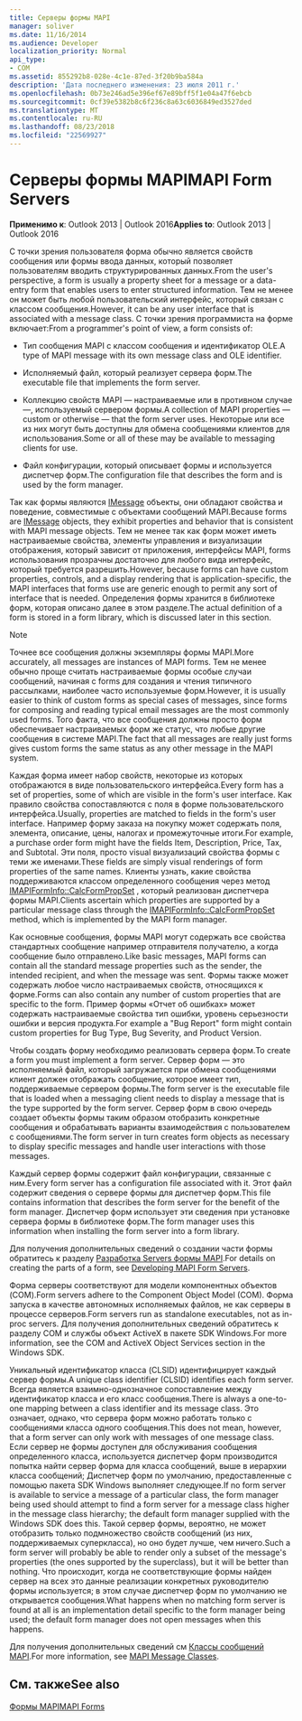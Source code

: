 ```yaml
---
title: Серверы формы MAPI
manager: soliver
ms.date: 11/16/2014
ms.audience: Developer
localization_priority: Normal
api_type:
- COM
ms.assetid: 855292b8-028e-4c1e-87ed-3f20b9ba584a
description: 'Дата последнего изменения: 23 июля 2011 г.'
ms.openlocfilehash: 0b73e246ad5e396ef67e89bff5f1e04a47f6ebcb
ms.sourcegitcommit: 0cf39e5382b8c6f236c8a63c6036849ed3527ded
ms.translationtype: MT
ms.contentlocale: ru-RU
ms.lasthandoff: 08/23/2018
ms.locfileid: "22569927"
---
```

# <a name="mapi-form-servers"></a><span data-ttu-id="9877f-103">Серверы формы MAPI</span><span class="sxs-lookup"><span data-stu-id="9877f-103">MAPI Form Servers</span></span>

  
  
<span data-ttu-id="9877f-104">**Применимо к**: Outlook 2013 | Outlook 2016</span><span class="sxs-lookup"><span data-stu-id="9877f-104">**Applies to**: Outlook 2013 | Outlook 2016</span></span> 
  
<span data-ttu-id="9877f-105">С точки зрения пользователя форма обычно является свойств сообщения или формы ввода данных, который позволяет пользователям вводить структурированных данных.</span><span class="sxs-lookup"><span data-stu-id="9877f-105">From the user's perspective, a form is usually a property sheet for a message or a data-entry form that enables users to enter structured information.</span></span> <span data-ttu-id="9877f-106">Тем не менее он может быть любой пользовательский интерфейс, который связан с классом сообщения.</span><span class="sxs-lookup"><span data-stu-id="9877f-106">However, it can be any user interface that is associated with a message class.</span></span> <span data-ttu-id="9877f-107">С точки зрения программиста на форме включает:</span><span class="sxs-lookup"><span data-stu-id="9877f-107">From a programmer's point of view, a form consists of:</span></span>
  
- <span data-ttu-id="9877f-108">Тип сообщения MAPI с классом сообщения и идентификатор OLE.</span><span class="sxs-lookup"><span data-stu-id="9877f-108">A type of MAPI message with its own message class and OLE identifier.</span></span>
    
- <span data-ttu-id="9877f-109">Исполняемый файл, который реализует сервера форм.</span><span class="sxs-lookup"><span data-stu-id="9877f-109">The executable file that implements the form server.</span></span>
    
- <span data-ttu-id="9877f-110">Коллекцию свойств MAPI — настраиваемые или в противном случае —, используемый сервером формы.</span><span class="sxs-lookup"><span data-stu-id="9877f-110">A collection of MAPI properties — custom or otherwise — that the form server uses.</span></span> <span data-ttu-id="9877f-111">Некоторые или все из них могут быть доступны для обмена сообщениями клиентов для использования.</span><span class="sxs-lookup"><span data-stu-id="9877f-111">Some or all of these may be available to messaging clients for use.</span></span>
    
- <span data-ttu-id="9877f-112">Файл конфигурации, который описывает формы и используется диспетчер форм.</span><span class="sxs-lookup"><span data-stu-id="9877f-112">The configuration file that describes the form and is used by the form manager.</span></span>
    
<span data-ttu-id="9877f-113">Так как формы являются [IMessage](imessageimapiprop.md) объекты, они обладают свойства и поведение, совместимые с объектами сообщений MAPI.</span><span class="sxs-lookup"><span data-stu-id="9877f-113">Because forms are [IMessage](imessageimapiprop.md) objects, they exhibit properties and behavior that is consistent with MAPI message objects.</span></span> <span data-ttu-id="9877f-114">Тем не менее так как форм может иметь настраиваемые свойства, элементы управления и визуализации отображения, который зависит от приложения, интерфейсы MAPI, forms использования прозрачны достаточно для любого вида интерфейс, который требуется разрешить.</span><span class="sxs-lookup"><span data-stu-id="9877f-114">However, because forms can have custom properties, controls, and a display rendering that is application-specific, the MAPI interfaces that forms use are generic enough to permit any sort of interface that is needed.</span></span> <span data-ttu-id="9877f-115">Определения формы хранится в библиотеке форм, которая описано далее в этом разделе.</span><span class="sxs-lookup"><span data-stu-id="9877f-115">The actual definition of a form is stored in a form library, which is discussed later in this section.</span></span> 
  
> [!NOTE]
> <span data-ttu-id="9877f-116">Точнее все сообщения должны экземпляры формы MAPI.</span><span class="sxs-lookup"><span data-stu-id="9877f-116">More accurately, all messages are instances of MAPI forms.</span></span> <span data-ttu-id="9877f-117">Тем не менее обычно проще считать настраиваемые формы особые случаи сообщений, начиная с forms для создания и чтения типичного рассылками, наиболее часто используемые форм.</span><span class="sxs-lookup"><span data-stu-id="9877f-117">However, it is usually easier to think of custom forms as special cases of messages, since forms for composing and reading typical email messages are the most commonly used forms.</span></span> <span data-ttu-id="9877f-118">Того факта, что все сообщения должны просто форм обеспечивает настраиваемых форм же статус, что любые другие сообщения в системе MAPI.</span><span class="sxs-lookup"><span data-stu-id="9877f-118">The fact that all messages are really just forms gives custom forms the same status as any other message in the MAPI system.</span></span> 
  
<span data-ttu-id="9877f-119">Каждая форма имеет набор свойств, некоторые из которых отображаются в виде пользовательского интерфейса.</span><span class="sxs-lookup"><span data-stu-id="9877f-119">Every form has a set of properties, some of which are visible in the form's user interface.</span></span> <span data-ttu-id="9877f-120">Как правило свойства сопоставляются с поля в форме пользовательского интерфейса.</span><span class="sxs-lookup"><span data-stu-id="9877f-120">Usually, properties are matched to fields in the form's user interface.</span></span> <span data-ttu-id="9877f-121">Например форму заказа на покупку может содержать поля, элемента, описание, цены, налогах и промежуточные итоги.</span><span class="sxs-lookup"><span data-stu-id="9877f-121">For example, a purchase order form might have the fields Item, Description, Price, Tax, and Subtotal.</span></span> <span data-ttu-id="9877f-122">Эти поля, просто visual визуализаций свойства формы с теми же именами.</span><span class="sxs-lookup"><span data-stu-id="9877f-122">These fields are simply visual renderings of form properties of the same names.</span></span> <span data-ttu-id="9877f-123">Клиенты узнать, какие свойства поддерживаются классом определенного сообщения через метод [IMAPIFormInfo::CalcFormPropSet](imapiforminfo-calcformpropset.md) , который реализован диспетчера формы MAPI.</span><span class="sxs-lookup"><span data-stu-id="9877f-123">Clients ascertain which properties are supported by a particular message class through the [IMAPIFormInfo::CalcFormPropSet](imapiforminfo-calcformpropset.md) method, which is implemented by the MAPI form manager.</span></span> 
  
<span data-ttu-id="9877f-124">Как основные сообщения, формы MAPI могут содержать все свойства стандартных сообщение например отправителя получателю, а когда сообщение было отправлено.</span><span class="sxs-lookup"><span data-stu-id="9877f-124">Like basic messages, MAPI forms can contain all the standard message properties such as the sender, the intended recipient, and when the message was sent.</span></span> <span data-ttu-id="9877f-125">Формы также может содержать любое число настраиваемых свойств, относящихся к форме.</span><span class="sxs-lookup"><span data-stu-id="9877f-125">Forms can also contain any number of custom properties that are specific to the form.</span></span> <span data-ttu-id="9877f-126">Пример формы «Отчет об ошибках» может содержать настраиваемые свойства тип ошибки, уровень серьезности ошибки и версия продукта.</span><span class="sxs-lookup"><span data-stu-id="9877f-126">For example a "Bug Report" form might contain custom properties for Bug Type, Bug Severity, and Product Version.</span></span>
  
<span data-ttu-id="9877f-127">Чтобы создать форму необходимо реализовать сервера форм.</span><span class="sxs-lookup"><span data-stu-id="9877f-127">To create a form you must implement a form server.</span></span> <span data-ttu-id="9877f-128">Сервер форм — это исполняемый файл, который загружается при обмена сообщениями клиент должен отображать сообщение, которое имеет тип, поддерживаемые сервером формы.</span><span class="sxs-lookup"><span data-stu-id="9877f-128">The form server is the executable file that is loaded when a messaging client needs to display a message that is the type supported by the form server.</span></span> <span data-ttu-id="9877f-129">Сервер форм в свою очередь создает объекты формы таким образом отобразить конкретные сообщения и обрабатывать варианты взаимодействия с пользователем с сообщениями.</span><span class="sxs-lookup"><span data-stu-id="9877f-129">The form server in turn creates form objects as necessary to display specific messages and handle user interactions with those messages.</span></span>
  
<span data-ttu-id="9877f-130">Каждый сервер формы содержит файл конфигурации, связанные с ним.</span><span class="sxs-lookup"><span data-stu-id="9877f-130">Every form server has a configuration file associated with it.</span></span> <span data-ttu-id="9877f-131">Этот файл содержит сведения о сервере формы для диспетчер форм.</span><span class="sxs-lookup"><span data-stu-id="9877f-131">This file contains information that describes the form server for the benefit of the form manager.</span></span> <span data-ttu-id="9877f-132">Диспетчер форм использует эти сведения при установке сервера формы в библиотеке форм.</span><span class="sxs-lookup"><span data-stu-id="9877f-132">The form manager uses this information when installing the form server into a form library.</span></span>
  
<span data-ttu-id="9877f-133">Для получения дополнительных сведений о создании части формы обратитесь к разделу [Разработка Servers формы MAPI](developing-mapi-form-servers.md).</span><span class="sxs-lookup"><span data-stu-id="9877f-133">For details on creating the parts of a form, see [Developing MAPI Form Servers](developing-mapi-form-servers.md).</span></span>
  
<span data-ttu-id="9877f-134">Форма серверы соответствуют для модели компонентных объектов (COM).</span><span class="sxs-lookup"><span data-stu-id="9877f-134">Form servers adhere to the Component Object Model (COM).</span></span> <span data-ttu-id="9877f-135">Форма запуска в качестве автономных исполняемых файлов, не как серверы в процессе серверов.</span><span class="sxs-lookup"><span data-stu-id="9877f-135">Form servers run as standalone executables, not as in-proc servers.</span></span> <span data-ttu-id="9877f-136">Для получения дополнительных сведений обратитесь к разделу COM и службы объект ActiveX в пакете SDK Windows.</span><span class="sxs-lookup"><span data-stu-id="9877f-136">For more information, see the COM and ActiveX Object Services section in the Windows SDK.</span></span>
  
<span data-ttu-id="9877f-137">Уникальный идентификатор класса (CLSID) идентифицирует каждый сервер формы.</span><span class="sxs-lookup"><span data-stu-id="9877f-137">A unique class identifier (CLSID) identifies each form server.</span></span> <span data-ttu-id="9877f-138">Всегда является взаимно-однозначное сопоставление между идентификатор класса и его класс сообщения.</span><span class="sxs-lookup"><span data-stu-id="9877f-138">There is always a one-to-one mapping between a class identifier and its message class.</span></span> <span data-ttu-id="9877f-139">Это означает, однако, что сервера форм можно работать только с сообщениями класса одного сообщения.</span><span class="sxs-lookup"><span data-stu-id="9877f-139">This does not mean, however, that a form server can only work with messages of one message class.</span></span> <span data-ttu-id="9877f-140">Если сервер не формы доступен для обслуживания сообщения определенного класса, используется диспетчер форм производится попытка найти сервер форма для класса сообщений, выше в иерархии класса сообщений; Диспетчер форм по умолчанию, предоставленные с помощью пакета SDK Windows выполняет следующее.</span><span class="sxs-lookup"><span data-stu-id="9877f-140">If no form server is available to service a message of a particular class, the form manager being used should attempt to find a form server for a message class higher in the message class hierarchy; the default form manager supplied with the Windows SDK does this.</span></span> <span data-ttu-id="9877f-141">Такой сервер формы, вероятно, не может отобразить только подмножество свойств сообщений (из них, поддерживаемых суперкласса), но оно будет лучше, чем ничего.</span><span class="sxs-lookup"><span data-stu-id="9877f-141">Such a form server will probably be able to render only a subset of the message's properties (the ones supported by the superclass), but it will be better than nothing.</span></span> <span data-ttu-id="9877f-142">Что происходит, когда не соответствующие формы найден сервер на всех это данные реализации конкретных руководителю формы используется; в этом случае диспетчер форм по умолчанию не открывается сообщения.</span><span class="sxs-lookup"><span data-stu-id="9877f-142">What happens when no matching form server is found at all is an implementation detail specific to the form manager being used; the default form manager does not open messages when this happens.</span></span>
  
<span data-ttu-id="9877f-143">Для получения дополнительных сведений см [Классы сообщений MAPI](mapi-message-classes.md).</span><span class="sxs-lookup"><span data-stu-id="9877f-143">For more information, see [MAPI Message Classes](mapi-message-classes.md).</span></span>
  
## <a name="see-also"></a><span data-ttu-id="9877f-144">См. также</span><span class="sxs-lookup"><span data-stu-id="9877f-144">See also</span></span>



[<span data-ttu-id="9877f-145">Формы MAPI</span><span class="sxs-lookup"><span data-stu-id="9877f-145">MAPI Forms</span></span>](mapi-forms.md)

